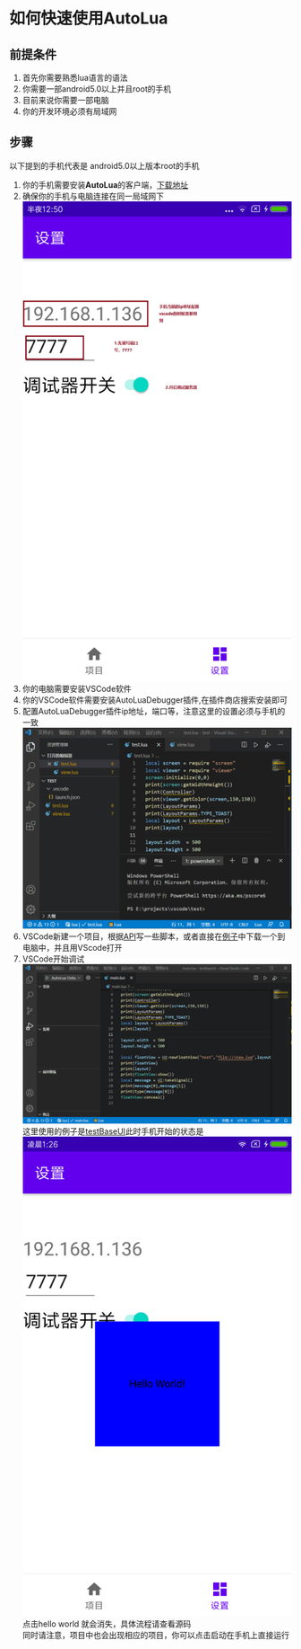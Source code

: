 # 如何快速使用AutoLua

## 前提条件
1. 首先你需要熟悉lua语言的语法
2. 你需要一部android5.0以上并且root的手机
3. 目前来说你需要一部电脑
4. 你的开发环境必须有局域网

## 步骤
以下提到的手机代表是 android5.0以上版本root的手机  
1. 你的手机需要安装**AutoLua**的客户端，[下载地址](https://www.lizhistudio.top/android/autolua.apk)
2. 确保你的手机与电脑连接在同一局域网下  
![手机设置](setting.png)
3. 你的电脑需要安装VSCode软件
4. 你的VSCode软件需要安装AutoLuaDebugger插件,在插件商店搜索安装即可
5. 配置AutoLuaDebugger插件ip地址，端口等，注意这里的设置必须与手机的一致  
![插件配置](setDebugger.gif)
6. VSCode新建一个项目，根据[API](../api/README.md)写一些脚本，或者直接在[例子](../../sample)中下载一个到电脑中，并且用VScode打开
7. VSCode开始调试
![开始调试](startDebug.gif)  
这里使用的例子是[testBaseUI](../../sample/testBaseUI)此时手机开始的状态是  
![显示了一小块的界面](testUI.png)  
点击hello world 就会消失，具体流程请查看源码  
同时请注意，项目中也会出现相应的项目，你可以点击启动在手机上直接运行
